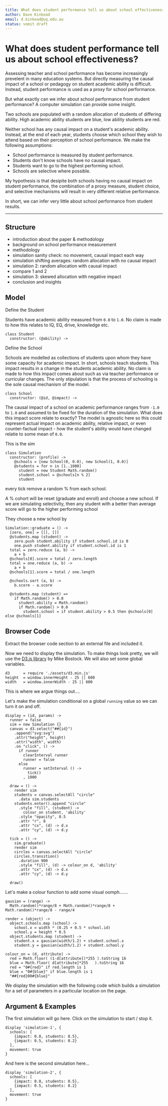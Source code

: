 ```yaml
---
title: What does student performance tell us about school effectiveness?
author: Dave Kinkead
email: d.kinkead@uq.edu.au
status: vomit draft
---
```


# What does student performance tell us about school effectiveness?

Assessing teacher and school performance has become increasingly prevelent in many education systems. But directly measuring the causal impact of a school or pedagogy on student academic ability is difficult. Instead, student performance is used as a proxy for school performance.

But what exactly can we infer about school performance from student performance? A computer simulation can provide some insight.

Two schools are populated with a random allocation of students of differing ability. High academic ability students are blue, low ability students are red.

Neither school has any causal impact on a student's academic ability. Instead, at the end of each year, students choose which school they wish to attend based on their perception of school performance. We make the following assumptions:

  - School performance is measured by student performance.
  - Students don't know schools have no causal impact.
  - Students want to go to the highest performing school.
  - Schools are selective where possible.

My hypothesis is that desipite both schools having no causal impact on student performance, the combination of a proxy measure, student choice, and selective mechanisms will result in very different relative performance.

In short, we can infer very little about school performance from student results.

---

## Structure

- introduction about the paper & methodology
- background on school performance measurement
- methodology
- simulation sanity check: no movement, causal impact each way
- simulation shifting averages: random allocation with no causal impact
- simulation 2: random allocation with causal impact
- compare 1 and 2
- simulation 3: skewed allocation with negative impact
- conclusion and insights


## Model


Define the Student

Students have academic ability measured from `0.0` to `1.0`.  No claim is made to how this relates to IQ, EQ, drive, knowledge etc.


    class Student
      constructor: (@ability) ->


Define the School

Schools are modelled as collections of students upon whom they have some capacity for academic impact.  In short, schools teach students.  This impact results in a change in the students academic ability.  No claim is made to how this impact comes about such as via teacher performance or curricular changes.  The only stipulation is that the process of schooling is the sole causal mechanism of the model.  


    class School
      constructor: (@id, @impact) ->


The causal impact of a school on academic performance ranges from `-1.0`  to `1.0` and assumed to be fixed for the duration of the simulation.  What does this impact score relate to exactly? The model is agnostic here so this could represent actual impact on academic ability, relative impact, or even counter-factual impact - how the student's ability would have changed relatie to some mean of `0.0`.  

This is the sim


    class Simulation
      constructor: (profile) ->
        @schools = [new School(0, 0.0), new School(1, 0.0)]
        @students = for n in [1..1000]
          student = new Student Math.random()
          student.school = @schools[n % 2]
          student


every tick remove a random % from each school.  

A % cohort will be reset (graduate and enroll) and choose a new school.  If we are simulating selectivity, then any student with a better than average score will go to the higher performing school 

They choose a new school by 


    Simulation::graduate = () ->
      [zero, one] = [[], []]
      @students.map (student) ->
        zero.push student.ability if student.school.id is 0
        one.push student.ability if student.school.id is 1
      total = zero.reduce (a, b) ->
        a + b
      @schools[0].score = total / zero.length
      total = one.reduce (a, b) ->
        a + b
      @schools[1].score = total / one.length

      @schools.sort (a, b) ->
        b.score - a.score

      @students.map (student) =>
        if Math.random() > 0.8
          student.ability = Math.random()
          if Math.random() > 0.0
            student.school = if student.ability > 0.5 then @schools[0] else @schools[1]


## Browser Code

Extract the browser code section to an external file and included it.

Now we need to display the simulation.  To make things look pretty, we will use the [D3.js library](http://d3js.org/) by Mike Bostock.  We will also set some global variables.


    d3      = require './assets/d3.min.js'
    height  = window.innerHeight - 25 || 600
    width   = window.innerWidth - 25 || 600


This is where we argue things out....


Let's make the simulation conditional on a global `running` value so we can turn it on and off.


    display = (id, params) ->
      runner = false
      sim = new Simulation {}
      canvas = d3.select("##{id}")
        .append("svg:svg")
        .attr("height", height)
        .attr("width", width)
        .on "click", () ->
          if runner
            clearInterval runner
            runner = false
          else 
            runner = setInterval () ->
              tick()
            , 1000

      draw = () ->
        render sim
        students = canvas.selectAll "circle"
          .data sim.students
        students.enter().append "circle"
          .style "fill", (student) ->
            colour_on student, 'ability'
          .style "opacity", 0.5
          .attr "r", 8
          .attr "cx", (d) -> d.x
          .attr "cy", (d) -> d.y 

      tick = () ->
        sim.graduate()
        render sim
        circles = canvas.selectAll "circle"
        circles.transition()
          .duration 900
          .style "fill", (d) -> colour_on d, 'ability'
          .attr "cx", (d) -> d.x
          .attr "cy", (d) -> d.y

      draw()


Let's make a colour function to add some visual oomph.......

    gausian = (range) ->
      Math.random()*range/8 + Math.random()*range/8 + Math.random()*range/8 - range/4

    render = (object) ->
      object.schools.map (school) ->
        school.x = width * (0.25 + 0.5 * school.id)
        school.y = height * 0.5
      object.students.map (student) ->
        student.x = gausian(width/1.2) + student.school.x
        student.y = gausian(width/1.2) + student.school.y

    colour_on = (d, attribute) ->
      red = Math.floor( (1-d[attribute])*255 ).toString 16
      blue = Math.floor( d[attribute]*255   ).toString 16
      red = "0#{red}" if red.length is 1
      blue = "0#{blue}" if blue.length is 1 
      "##{red}00#{blue}"


We display the simulation with the following code which builds a simulation for a set of parameters in a particular location on the page.





## Argument & Examples

The first simulation will go here.  Click on the simulation to start / stop it.


    display 'simulation-1', { 
      schools: [
        {impact: 0.0, students: 0.5}, 
        {impact: 0.5, students: 0.2}
      ], 
      movement: true
    }


<div id="simulation-1"></div>

And here is the second simulation here...


    display 'simulation-2', { 
      schools: [
        {impact: 0.0, students: 0.5}, 
        {impact: 0.5, students: 0.2}
      ], 
      movement: true
    }


<div id="simulation-2"></div>

<script type="text/javascript" src="assets/d3.min.js"></script>
<script type="text/javascript" src="assets/simulation.js"></script> 